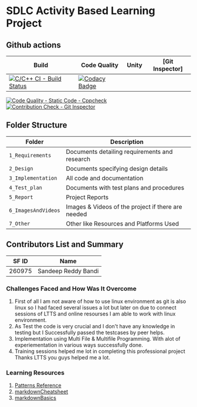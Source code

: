 # SDLC Activity Based Learning Project

## Github actions
Build | Code Quality | Unity | [Git Inspector]
------|----------|-------|--------------
[![C/C++ CI - Build Status](https://github.com/Sandeep-Reddy-Bandi/LTTS_260975_PROJECT/actions/workflows/c-build.yml/badge.svg)](https://github.com/Sandeep-Reddy-Bandi/LTTS_260975_PROJECT/actions/workflows/c-build.yml) | [![Codacy Badge](https://app.codacy.com/project/badge/Grade/e783b23f45b946509c7b7e086bda0816)](https://www.codacy.com/gh/Sandeep-Reddy-Bandi/LTTS_260975_PROJECT/dashboard?utm_source=github.com&amp;utm_medium=referral&amp;utm_content=Sandeep-Reddy-Bandi/LTTS_260975_PROJECT&amp;utm_campaign=Badge_Grade)
[![Code Quality - Static Code - Cppcheck](https://github.com/Sandeep-Reddy-Bandi/LTTS_260975_PROJECT/actions/workflows/cppcheck.yml/badge.svg)](https://github.com/Sandeep-Reddy-Bandi/LTTS_260975_PROJECT/actions/workflows/cppcheck.yml)
[![Contribution Check - Git Inspector](https://github.com/Sandeep-Reddy-Bandi/LTTS_260975_PROJECT/actions/workflows/gitinspector.yml/badge.svg)](https://github.com/Sandeep-Reddy-Bandi/LTTS_260975_PROJECT/actions/workflows/gitinspector.yml)



<!--lint disable no-duplicate-headings-->
## Folder Structure
Folder             | Description
-------------------| -----------------------------------------
`1_Requirements`   | Documents detailing requirements and research
`2_Design`         | Documents specifying design details
`3_Implementation` | All code and documentation
`4_Test_plan`      | Documents with test plans and procedures
`5_Report`         | Project Reports
`6_ImagesAndVideos`| Images & Videos of the project if there are needed
`7_Other`          | Other like Resources and Platforms Used  

<!--lint disable no-duplicate-headings-->
## Contributors List and Summary

SF ID  |  Name   
-------|---------
260975 | Sandeep Reddy Bandi     

<!--lint disable no-duplicate-headings-->
### Challenges Faced and How Was It Overcome

1. First of all I am not aware of how to use linux environment as git is also linux so I had faced several issues a lot but later on due to connect sessions of LTTS and online resourses I am able to work with linux environment.
2. As Test the code is very crucial and I don't have any knowledge in testing but I Successfully passed the testcases by peer helps.
3. Implementation using Multi File & Multifile Programming. With alot of experiementation in various ways successfully done.
4. Training sessions helped me lot in completing this professional project Thanks LTTS you guys helped me a lot.


<!--lint disable no-duplicate-headings-->
### Learning Resources
1. [Patterns Reference](https://www.javatpoint.com/star-program-in-c)
2. [markdownCheatsheet](https://github.com/adam-p/markdown-here/wiki/Markdown-Cheatsheet)
3. [markdownBasics](https://guides.github.com/features/mastering-markdown/)

